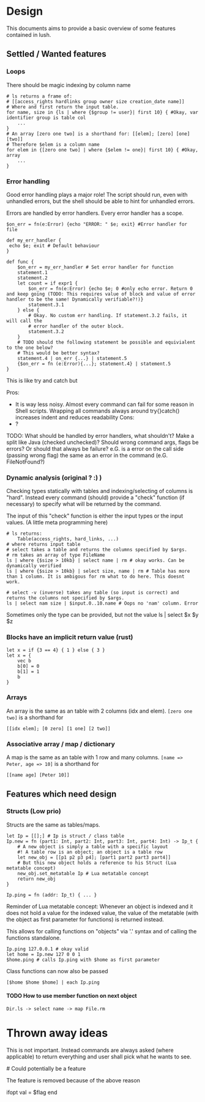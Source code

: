# Design
This documents aims to provide a basic overview of some features contained in lush.

## Settled / Wanted features
### Loops
There should be magic indexing by column name

```lush
# ls returns a frame of:
# [[access_rights hardlinks group owner size creation_date name]]
# Where and first return the input table.
for name, size in {ls | where {$group != user}| first 10} { #Okay, var identifier group is table col
    ...
}
# An array [zero one two] is a shorthand for: [[elem]; [zero] [one] [two]]
# Therefore $elem is a column name
for elem in {[zero one two] | where {$elem != one}| first 10} { #Okay, array
    ...
}
```


### Error handling
Good error handling plays a major role! The script should run, even with unhandled errors, but the shell should be able to hint for unhandled errors.

Errors are handled by error handlers. Every error handler has a scope.
```lush
$on_err = fn(e:Error) {echo "ERROR: " $e; exit} #Error handler for file

def my_err_handler {
 echo $e; exit # Default behaviour
}

def func {
    $on_err = my_err_handler # Set error handler for function
    statement.1 
    statement.2
    let count = if expr1 {
        $on_err = fn(e:Error) {echo $e; 0 #only echo error. Return 0 and keep going (TODO: This requires value of block and value of error handler to be the same! Dynamically verifiable?!)}
        statement.3.1
    } else {
        # Okay. No custom err handling. If statement.3.2 fails, it will call the
        # error handler of the outer block.
        statement.3.2
    }
    # TODO should the following statement be possible and equivialent to the one below?
    # This would be better syntax?
    statement.4 | on_err {...} | statement.5
    {$on_err = fn (e:Error){...}; statement.4} | statement.5
}
```
This is like try and catch but

Pros:
- It is way less noisy. Almost every command can fail for some reason in Shell scripts. Wrapping all commands always around try{}catch() increases indent and reduces readability
Cons: 
- ?

TODO: What should be handled by error handlers, what shouldn't?
Make a split like Java (checked unchecked)? Should wrong command args, flags be errors? Or should that always be failure?
e.G. is a error on the call side (passing wrong flag) the same as an error in the command (e.G. FileNotFound?)

### Dynamic analysis (original ? :) )
Checking types statically with tables and indexing/selecting of columns is "hard". Instead every command (should) provide a "check" function (if necessary) to specify what will be returned by the command.

The input of this "check" function is either the input types or the input values. (A little meta programming here)
```lush
# ls returns:
    Table(access_rights, hard_links, ...) 
# where returns input table
# select takes a table and returns the columns specified by $args.
# rm takes an array of type FileName
ls | where {$size > 10kb} | select name | rm # okay works. Can be dynamically verified
ls | where {$size > 10kb} | select size, name | rm # Table has more than 1 column. It is ambigous for rm what to do here. This doesnt work.

# select -v (inverse) takes any table (so input is correct) and returns the columns not specified by $args.
ls | select nam size | $input.0..10.name # Oops no 'nam' column. Error
```
Sometimes only the type can be provided, but not the value
ls | select $x $y $z

### Blocks have an implicit return value (rust)
```lush
let x = if {3 == 4} { 1 } else { 3 }
let x = {
    vec b
    b[0] = 0
    b[1] = 1
    b
}
```

### Arrays
An array is the same as an table with 2 columns (idx and elem). `[zero one two]` is a shorthand for
```lush
[[idx elem]; [0 zero] [1 one] [2 two]]
```
### Associative array / map / dictionary
A map is the same as an table with 1 row and many columns. `[name => Peter, age => 10]` is a shorthand for
```lush
[[name age] [Peter 10]]
```

## Features which need design
### Structs (Low prio)
Structs are the same as tables/maps.
```lush
let Ip = [[];] # Ip is struct / class table
Ip.new = fn (part1: Int, part2: Int, part3: Int, part4: Int) -> Ip_t {
	# A new object is simply a table with a specific layout
	#! A table row is an object; an object is a table row
	let new_obj = [[p1 p2 p3 p4]; [part1 part2 part3 part4]]
	# But this new object holds a reference to his Struct (Lua metatable concept)
	new_obj.set_metatable Ip # Lua metatable concept
	return new_obj
}

Ip.ping = fn (addr: Ip_t) { ... }
```
Reminder of Lua metatable concept: Whenever an object is indexed and it does not hold a value for the indexed value, the value of the metatable (with the object as first parameter for functions) is returned instead.

This allows for calling functions on "objects" via '.' syntax and of calling the functions standalone.
```lush
Ip.ping 127.0.0.1 # okay valid
let home = Ip.new 127 0 0 1
$home.ping # calls Ip.ping with $home as first parameter
```
Class functions can now also be passed 
```lush
[$home $home $home] | each Ip.ping
```

#### TODO How to use member function on next object
```lush Proposal???
Dir.ls -> select name -> map File.rm
```

# Thrown away ideas
<!-- ## The return value != what one sees -->
<!-- DataFrame { -->
<!--     columnFormats: [[col: ColumnName format: Formatter];] -->
<!--     values: [name: FilePath ...] -->
<!-- } -->

<!-- Any to_string cmd takes an optional formatter. -->
<!-- That way, the rowFormatter can overwrite formatting rules ... -->

<!-- Additionaly every row holds a pointer to the RowFormatter. -->
This is not important. Instead commands are always asked (where applicable) to return
everything and user shall pick what he wants to see.

<!-- ## Enums --> # Could potentially be a feature
<!-- A variable is always typed. A variable can never be nil! That means we need special constructs to represent optional + variant states -->

<!-- There should be an rust like enum type -->
<!-- ```lush -->
<!-- enum ReturnValue{ -->
<!--     date: Date, -->
<!--     int: Int, -->

<!--     fn holds_date -> bool { holds_type == Date } --> 
<!-- } -->
<!-- ``` -->
<!-- Enums are implemented like structs. There only clue: They only hold one of the data members. -->
<!-- They are transient by default. That means: Any operation is: --> 
<!-- - if possible done on the enum itself -->
<!-- - otherwise done on the contained value. -->
<!--     (This must recurse !) -->
<!-- That means in the example above: -->
<!-- ```lush -->
<!-- let date = OptionalDate::Date() -->
<!-- $date + 1d # Operator + called from Date -->
<!-- $date.holds_date() # calls the enum holds_date func -->
<!-- let date = OptionalDate::Nil() -->
<!-- ``` -->
<!-- This will lead to any operation done on an enum, potentially returning an error. -->
The feature is removed because of the above reason

ifopt val = $flag
end
